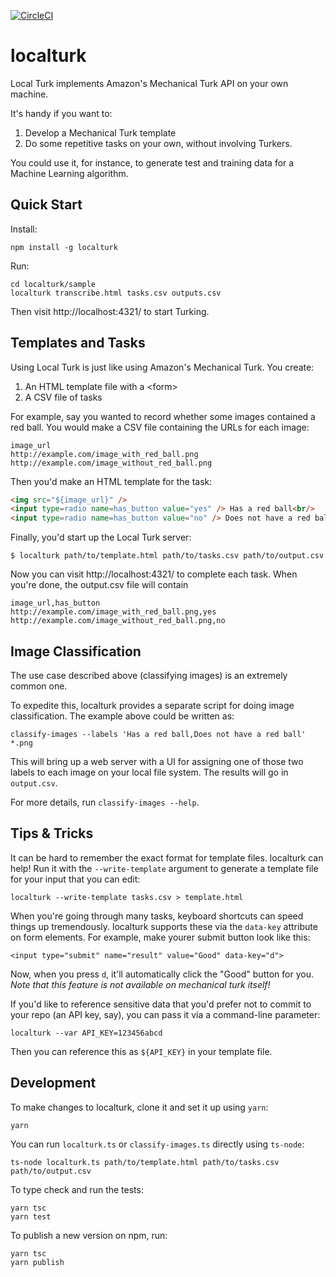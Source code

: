 [![CircleCI](https://circleci.com/gh/danvk/localturk.svg?style=svg)](https://circleci.com/gh/danvk/localturk)

# localturk

Local Turk implements Amazon's Mechanical Turk API on your own machine.

It's handy if you want to:

1. Develop a Mechanical Turk template
2. Do some repetitive tasks on your own, without involving Turkers.

You could use it, for instance, to generate test and training data for a Machine Learning algorithm.

## Quick Start

Install:

    npm install -g localturk

Run:

    cd localturk/sample
    localturk transcribe.html tasks.csv outputs.csv

Then visit http://localhost:4321/ to start Turking.

## Templates and Tasks

Using Local Turk is just like using Amazon's Mechanical Turk. You create:

1. An HTML template file with a &lt;form&gt;
2. A CSV file of tasks

For example, say you wanted to record whether some images contained a red ball. You would make a CSV file containing the URLs for each image:

    image_url
    http://example.com/image_with_red_ball.png
    http://example.com/image_without_red_ball.png

Then you'd make an HTML template for the task:

```html
<img src="${image_url}" />
<input type=radio name=has_button value="yes" /> Has a red ball<br/>
<input type=radio name=has_button value="no" /> Does not have a red ball<br/>
```

Finally, you'd start up the Local Turk server:

    $ localturk path/to/template.html path/to/tasks.csv path/to/output.csv

Now you can visit http://localhost:4321/ to complete each task. When you're done, the output.csv file will contain

    image_url,has_button
    http://example.com/image_with_red_ball.png,yes
    http://example.com/image_without_red_ball.png,no

## Image Classification

The use case described above (classifying images) is an extremely common one.

To expedite this, localturk provides a separate script for doing image
classification. The example above could be written as:

    classify-images --labels 'Has a red ball,Does not have a red ball' *.png

This will bring up a web server with a UI for assigning one of those two labels
to each image on your local file system. The results will go in `output.csv`.

For more details, run `classify-images --help`.

## Tips & Tricks

It can be hard to remember the exact format for template files. localturk can help! Run it with
the `--write-template` argument to generate a template file for your input that you can edit:

    localturk --write-template tasks.csv > template.html

When you're going through many tasks, keyboard shortcuts can speed things up tremendously.
localturk supports these via the `data-key` attribute on form elements. For example, make yourer
submit button look like this:

    <input type="submit" name="result" value="Good" data-key="d">

Now, when you press `d`, it'll automatically click the "Good" button for you. _Note that this
feature is not available on mechanical turk itself!_

If you'd like to reference sensitive data that you'd prefer not to commit to your repo
(an API key, say), you can pass it via a command-line parameter:

    localturk --var API_KEY=123456abcd

Then you can reference this as `${API_KEY}` in your template file.

## Development

To make changes to localturk, clone it and set it up using `yarn`:

    yarn

You can run `localturk.ts` or `classify-images.ts` directly using `ts-node`:

    ts-node localturk.ts path/to/template.html path/to/tasks.csv path/to/output.csv

To type check and run the tests:

    yarn tsc
    yarn test

To publish a new version on npm, run:

    yarn tsc
    yarn publish
